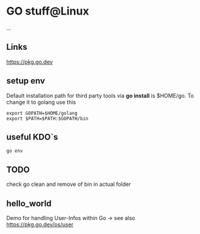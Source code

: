 GO stuff@Linux
==============

...

Links
-----

https://pkg.go.dev


setup env
---------

Default installation path for third party tools via **go install** is $HOME/go. To change it to golang use this

	export GOPATH=$HOME/golang
	export $PATH=$PATH:$GOPATH/bin



useful KDO`s
------------

	go env



TODO
----

check go clean and remove of bin in actual folder


hello_world
-----------

Demo for handling User-Infos within Go -> see also https://pkg.go.dev/os/user


